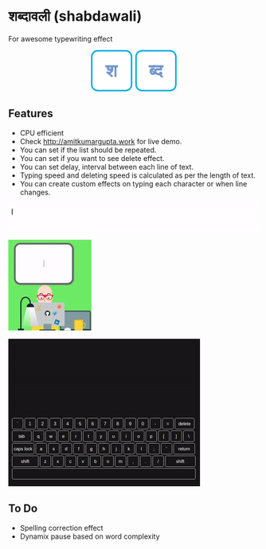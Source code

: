 # शब्दावली (shabdawali)
For awesome typewriting effect

<div align="center"><img src="static/shabdawali_logo.png"></div>

## Features

* CPU efficient
* Check http://amitkumargupta.work for live demo.
* You can set if the list should be repeated.
* You can set if you want to see delete effect.
* You can set delay, interval between each line of text.
* Typing speed and deleting speed is calculated as per the length of text.
* You can create custom effects on typing each character or when line changes.

![Typing post](static/typing-post.gif)

![Typing post](static/callout-typing.gif)

![Typing post](static/kbtyping.gif)

## To Do
* Spelling correction effect
* Dynamix pause based on word complexity
